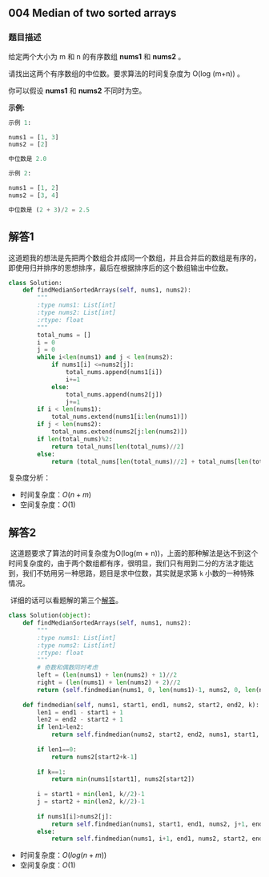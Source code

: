 ## 004 Median of two sorted arrays

### 题目描述

给定两个大小为 m 和 n 的有序数组 **nums1** 和 **nums2** 。

请找出这两个有序数组的中位数。要求算法的时间复杂度为 O(log (m+n)) 。

你可以假设 **nums1** 和 **nums2** 不同时为空。

**示例:**

```python
示例 1:

nums1 = [1, 3]
nums2 = [2]

中位数是 2.0

示例 2:

nums1 = [1, 2]
nums2 = [3, 4]

中位数是 (2 + 3)/2 = 2.5

```

## 解答1

​	这道题我的想法是先把两个数组合并成同一个数组，并且合并后的数组是有序的，即使用归并排序的思想排序，最后在根据排序后的这个数组输出中位数。

```python
class Solution:
    def findMedianSortedArrays(self, nums1, nums2):
        """
        :type nums1: List[int]
        :type nums2: List[int]
        :rtype: float
        """
        total_nums = []
        i = 0
        j = 0
        while i<len(nums1) and j < len(nums2):
            if nums1[i] <=nums2[j]:
                total_nums.append(nums1[i])
                i+=1
            else:
                total_nums.append(nums2[j])
                j+=1
        if i < len(nums1):
            total_nums.extend(nums1[i:len(nums1)])
        if j < len(nums2):
            total_nums.extend(nums2[j:len(nums2)])
        if len(total_nums)%2:
            return total_nums[len(total_nums)//2]
        else:
            return (total_nums[len(total_nums)//2] + total_nums[len(total_nums)//2-1])/2
```

复杂度分析：

- 时间复杂度：$O(n+m)$
- 空间复杂度：$O(1)$



## 解答2

​	这道题要求了算法的时间复杂度为O(log(m + n))，上面的那种解法是达不到这个时间复杂度的，由于两个数组都有序，很明显，我们只有用到二分的方法才能达到，我们不妨用另一种思路，题目是求中位数，其实就是求第 `k` 小数的一种特殊情况。

​	详细的话可以看题解的第三个[解答](https://leetcode-cn.com/problems/median-of-two-sorted-arrays/solution/xiang-xi-tong-su-de-si-lu-fen-xi-duo-jie-fa-by-w-2/)。

```python
class Solution(object):
    def findMedianSortedArrays(self, nums1, nums2):
        """
        :type nums1: List[int]
        :type nums2: List[int]
        :rtype: float
        """
        # 奇数和偶数同时考虑
        left = (len(nums1) + len(nums2) + 1)//2
        right = (len(nums1) + len(nums2) + 2)//2
        return (self.findmedian(nums1, 0, len(nums1)-1, nums2, 0, len(nums2)-1, left) + self.findmedian(nums1, 0, len(nums1)-1, nums2, 0, len(nums2)-1, right))*0.5
    
    def findmedian(self, nums1, start1, end1, nums2, start2, end2, k):
        len1 = end1 - start1 + 1
        len2 = end2 - start2 + 1
        if len1>len2:
            return self.findmedian(nums2, start2, end2, nums1, start1, end1, k)
        
        if len1==0:
            return nums2[start2+k-1]
        
        if k==1:
            return min(nums1[start1], nums2[start2])
        
        i = start1 + min(len1, k//2)-1
        j = start2 + min(len2, k//2)-1
        
        if nums1[i]>nums2[j]:
            return self.findmedian(nums1, start1, end1, nums2, j+1, end2, k-(j-start2+1))
        else:
            return self.findmedian(nums1, i+1, end1, nums2, start2, end2, k-(i-start1+1))
```

- 时间复杂度：$O(log(n+m))$
- 空间复杂度：$O(1)$

